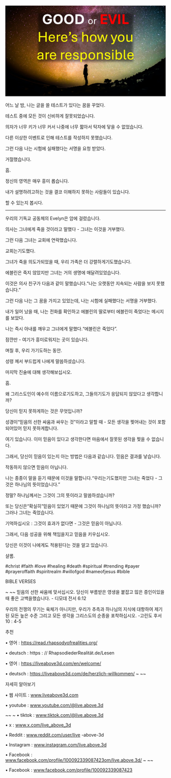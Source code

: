 ![Video cover image](../cover.jpg)

어느 날 밤, 나는 글을 쓸 테스트가 있다는 꿈을 꾸었다.

테스트 중에 모든 것이 신비하게 잘못되었습니다.

의자가 너무 키가 너무 커서 나중에 너무 짧아서 탁자에 닿을 수 없었습니다.

다른 이상한 이벤트로 인해 테스트를 작성하지 못했습니다.

그런 다음 나는 시험에 실패했다는 서명을 요청 받았다.

거절했습니다.

흠.

정신의 영역은 매우 흥미 롭습니다.

내가 설명하려고하는 것을 결코 이해하지 못하는 사람들이 있습니다.

할 수 있는지 봅시다.

---

우리의 기독교 공동체의 Evelyn은 암에 걸렸습니다.

의사는 그녀에게 죽을 것이라고 말했다 - 그녀는 이것을 거부했다.

그런 다음 그녀는 교회에 연락했습니다.

교회는기도했다.

그녀가 죽을 의도가되었을 때, 우리 가족은 더 강렬하게기도했습니다.

에블린은 죽지 않았지만 그녀는 거의 생명에 매달려있었습니다.

이것은 의사 친구가 다음과 같이 말했습니다.“나는 오랫동안 지속되는 사람을 보지 못했습니다.”

그런 다음 나는 그 꿈을 가지고 있었는데, 나는 시험에 실패했다는 서명을 거부했다.

내가 일어 났을 때, 나는 전화를 확인하고 에블린의 딸로부터 에블린이 죽었다는 메시지를 보았다.

나는 즉시 아내를 깨우고 그녀에게 말했다.“에블린은 죽었다”.

잠깐만 - 여기가 흥미로워지는 곳이 있습니다.

며칠 후, 우리 가기도하는 동안.

성령 께서 부드럽게 나에게 말씀하셨습니다.

마지막 진술에 대해 생각해보십시오.

흠.

왜 그리스도인이 예수의 이름으로기도하고, 그들의기도가 응답되지 않았다고 생각합니까?

당신이 믿지 못하게하는 것은 무엇입니까?

성경이“믿음의 선한 싸움과 싸우는 것”이라고 말할 때 - 모든 생각을 찢어내는 것이 포함되어있어 믿지 못하게합니다.

여기 있습니다. 이미 믿음이 있다고 생각한다면 마음에서 잘못된 생각을 찢을 수 없습니다.

그래서, 당신이 믿음이 있는지 아는 방법은 다음과 같습니다. 믿음은 결과를 낳습니다.

작동하지 않으면 믿음이 아닙니다.

나는 종종이 말을 듣기 때문에 이것을 말합니다.“우리는기도했지만 그녀는 죽었다 - 그것은 하나님의 뜻이었습니다.”

정말? 하나님께서는 그것이 그의 뜻이라고 말씀하셨습니까?

또는 당신은“확실히”믿음이 있었기 때문에 그것이 하나님의 뜻이라고 가정 했습니까? 그러나 그녀는 죽었습니다.

기억하십시오 : 그것이 효과가 없다면 - 그것은 믿음이 아닙니다.

그래서, 다음 성공을 위해 책임을지고 믿음을 키우십시오.

당신은 이것이 나에게도 적용된다는 것을 알고 있습니다.

샬롬.

#christ #faith #love #healing #death #spiritual #trending #payer #prayeroffaith #spiritrealm #willofgod #nameofjesus #bible

BIBLE VERSES

~ ~~ 믿음의 선한 싸움에 맞서십시오. 당신이 부름받은 영생을 붙잡고 많은 증인이있을 때 좋은 고백을했습니다. - 디모데 전서 6:12

우리의 전쟁의 무기는 육체가 아니지만, 우리가 추측과 하나님의 지식에 대항하여 제기 된 모든 높은 수준 그리고 모든 생각을 그리스도의 순종을 포착하십시오. -고린도 후서 10 : 4-5

추천

• 영어 : https://read.rhapsodyofrealities.org/

• deutsch : https : // RhapsodiederRealität.de/Lesen

• 영어 : https://liveabove3d.com/en/welcome/

• deutsch : https://liveabove3d.com/de/herzlich-willkommen/ ~ ~~

자세히 알아보기

• 웹 사이트 : www.liveabove3d.com

• youtube : www.youtube.com/@live.above.3d

~~ ~ • tiktok : www.tiktok.com/@live.above.3d

• x : www.x.com/live_above_3d

• Reddit : www.reddit.com/user/live -above-3d

• Instagram : www.instagram.com/live.above.3d

• Facebook : www.facebook.com/profile/100092339087423om/live.above.3d/ ~ ~~

• Facebook : www.facebook.com/profile/100092339087423